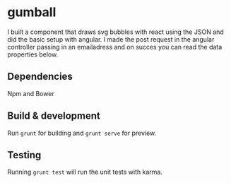 # gumball

I built a component that draws svg bubbles with react using the JSON and did the basic setup with angular.
I made the post request in the angular controller passing in an emailadress and on succes you can
read the data properties below. 

## Dependencies

Npm and Bower

## Build & development

Run `grunt` for building and `grunt serve` for preview.

## Testing

Running `grunt test` will run the unit tests with karma.
